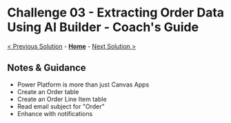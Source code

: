 # Challenge 03 - Extracting Order Data Using AI Builder - Coach's Guide 

[< Previous Solution](./Solution-02.md) - **[Home](./README.md)** - [Next Solution >](./Solution-04.md)

## Notes & Guidance

- Power Platform is more than just Canvas Apps
- Create an Order table
- Create an Order Line Item table
- Read email subject for "Order"
- Enhance with notifications
